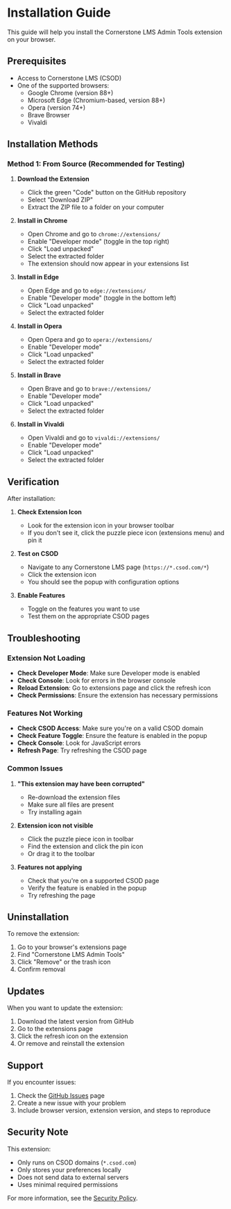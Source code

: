 # Installation Guide

This guide will help you install the Cornerstone LMS Admin Tools extension on your browser.

## Prerequisites

- Access to Cornerstone LMS (CSOD)
- One of the supported browsers:
  - Google Chrome (version 88+)
  - Microsoft Edge (Chromium-based, version 88+)
  - Opera (version 74+)
  - Brave Browser
  - Vivaldi

## Installation Methods

### Method 1: From Source (Recommended for Testing)

1. **Download the Extension**
   - Click the green "Code" button on the GitHub repository
   - Select "Download ZIP"
   - Extract the ZIP file to a folder on your computer

2. **Install in Chrome**
   - Open Chrome and go to `chrome://extensions/`
   - Enable "Developer mode" (toggle in the top right)
   - Click "Load unpacked"
   - Select the extracted folder
   - The extension should now appear in your extensions list

3. **Install in Edge**
   - Open Edge and go to `edge://extensions/`
   - Enable "Developer mode" (toggle in the bottom left)
   - Click "Load unpacked"
   - Select the extracted folder

4. **Install in Opera**
   - Open Opera and go to `opera://extensions/`
   - Enable "Developer mode"
   - Click "Load unpacked"
   - Select the extracted folder

5. **Install in Brave**
   - Open Brave and go to `brave://extensions/`
   - Enable "Developer mode"
   - Click "Load unpacked"
   - Select the extracted folder

6. **Install in Vivaldi**
   - Open Vivaldi and go to `vivaldi://extensions/`
   - Enable "Developer mode"
   - Click "Load unpacked"
   - Select the extracted folder

## Verification

After installation:

1. **Check Extension Icon**
   - Look for the extension icon in your browser toolbar
   - If you don't see it, click the puzzle piece icon (extensions menu) and pin it

2. **Test on CSOD**
   - Navigate to any Cornerstone LMS page (`https://*.csod.com/*`)
   - Click the extension icon
   - You should see the popup with configuration options

3. **Enable Features**
   - Toggle on the features you want to use
   - Test them on the appropriate CSOD pages

## Troubleshooting

### Extension Not Loading

- **Check Developer Mode**: Make sure Developer mode is enabled
- **Check Console**: Look for errors in the browser console
- **Reload Extension**: Go to extensions page and click the refresh icon
- **Check Permissions**: Ensure the extension has necessary permissions

### Features Not Working

- **Check CSOD Access**: Make sure you're on a valid CSOD domain
- **Check Feature Toggle**: Ensure the feature is enabled in the popup
- **Check Console**: Look for JavaScript errors
- **Refresh Page**: Try refreshing the CSOD page

### Common Issues

1. **"This extension may have been corrupted"**
   - Re-download the extension files
   - Make sure all files are present
   - Try installing again

2. **Extension icon not visible**
   - Click the puzzle piece icon in toolbar
   - Find the extension and click the pin icon
   - Or drag it to the toolbar

3. **Features not applying**
   - Check that you're on a supported CSOD page
   - Verify the feature is enabled in the popup
   - Try refreshing the page

## Uninstallation

To remove the extension:

1. Go to your browser's extensions page
2. Find "Cornerstone LMS Admin Tools"
3. Click "Remove" or the trash icon
4. Confirm removal

## Updates

When you want to update the extension:

1. Download the latest version from GitHub
2. Go to the extensions page
3. Click the refresh icon on the extension
4. Or remove and reinstall the extension

## Support

If you encounter issues:

1. Check the [GitHub Issues](https://github.com/hopeypants/cornerstone-lms-tools/issues) page
2. Create a new issue with your problem
3. Include browser version, extension version, and steps to reproduce

## Security Note

This extension:
- Only runs on CSOD domains (`*.csod.com`)
- Only stores your preferences locally
- Does not send data to external servers
- Uses minimal required permissions

For more information, see the [Security Policy](SECURITY.md).
